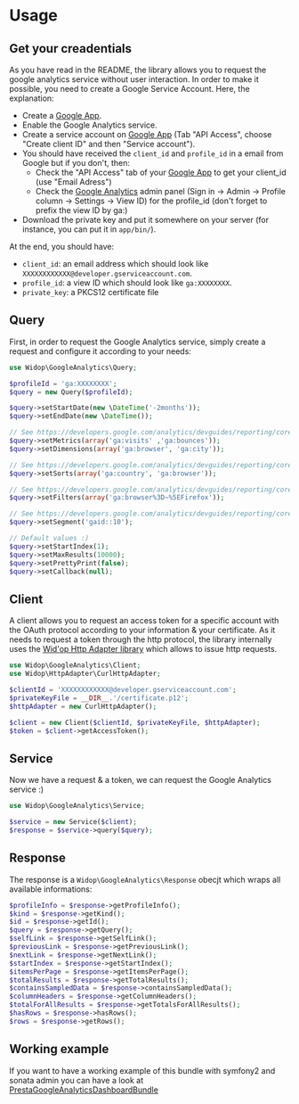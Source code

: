 # Usage

## Get your creadentials

As you have read in the README, the library allows you to request the google analytics service without user interaction.
In order to make it possible, you need to create a Google Service Account. Here, the explanation:

 * Create a [Google App](http://code.google.com/apis/console).
 * Enable the Google Analytics service.
 * Create a service account on [Google App](http://code.google.com/apis/console) (Tab "API Access", choose
   "Create client ID" and then "Service account").
 * You should have received the `client_id` and `profile_id` in a email from Google but if you don't, then:
   * Check the "API Access" tab of your [Google App](http://code.google.com/apis/console) to get your client_id (use
     "Email Adress")
   * Check the [Google Analytics](http://www.google.com/analytics) admin panel (Sign in -> Admin -> Profile column ->
     Settings -> View ID) for the profile_id (don't forget to prefix the view ID by ga:)
 * Download the private key and put it somewhere on your server (for instance, you can put it in `app/bin/`).

At the end, you should have:

 * `client_id`: an email address which should look like `XXXXXXXXXXXX@developer.gserviceaccount.com`.
 * `profile_id`: a view ID which should look like `ga:XXXXXXXX`.
 * `private_key`: a PKCS12 certificate file

## Query

First, in order to request the Google Analytics service, simply create a request and configure it according
to your needs:

``` php
use Widop\GoogleAnalytics\Query;

$profileId = 'ga:XXXXXXXX';
$query = new Query($profileId);

$query->setStartDate(new \DateTime('-2months'));
$query->setEndDate(new \DateTime());

// See https://developers.google.com/analytics/devguides/reporting/core/dimsmets
$query->setMetrics(array('ga:visits' ,'ga:bounces'));
$query->setDimensions(array('ga:browser', 'ga:city'));

// See https://developers.google.com/analytics/devguides/reporting/core/v3/reference#sort
$query->setSorts(array('ga:country', 'ga:browser'));

// See https://developers.google.com/analytics/devguides/reporting/core/v3/reference#filters
$query->setFilters(array('ga:browser%3D~%5EFirefox'));

// See https://developers.google.com/analytics/devguides/reporting/core/v3/reference#segment
$query->setSegment('gaid::10');

// Default values :)
$query->setStartIndex(1);
$query->setMaxResults(10000);
$query->setPrettyPrint(false);
$query->setCallback(null);
```

## Client

A client allows you to request an access token for a specific account with the OAuth protocol according to your
information & your certificate. As it needs to request a token through the http protocol, the library internally uses
the [Wid'op Http Adapter library](https://github.com/widop/http-adapter) which allows to issue http requests.

``` php
use Widop\GoogleAnalytics\Client;
use Widop\HttpAdapter\CurlHttpAdapter;

$clientId = 'XXXXXXXXXXXX@developer.gserviceaccount.com';
$privateKeyFile = __DIR__.'/certificate.p12';
$httpAdapter = new CurlHttpAdapter();

$client = new Client($clientId, $privateKeyFile, $httpAdapter);
$token = $client->getAccessToken();
```

## Service

Now we have a request & a token, we can request the Google Analytics service :)

``` php
use Widop\GoogleAnalytics\Service;

$service = new Service($client);
$response = $service->query($query);
```

## Response

The response is a `Widop\GoogleAnalytics\Response` obecjt which wraps all available informations:

``` php
$profileInfo = $response->getProfileInfo();
$kind = $response->getKind();
$id = $response->getId();
$query = $response->getQuery();
$selfLink = $response->getSelfLink();
$previousLink = $response->getPreviousLink();
$nextLink = $response->getNextLink();
$startIndex = $response->getStartIndex();
$itemsPerPage = $response->getItemsPerPage();
$totalResults = $response->getTotalResults();
$containsSampledData = $response->containsSampledData();
$columnHeaders = $response->getColumnHeaders();
$totalForAllResults = $response->getTotalsForAllResults();
$hasRows = $response->hasRows();
$rows = $response->getRows();
```

## Working example

If you want to have a working example of this bundle with symfony2 and sonata admin you can have a look at
[PrestaGoogleAnalyticsDashboardBundle](https://github.com/prestaconcept/PrestaGoogleAnalyticsDashboardBundle)
